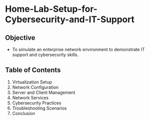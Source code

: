 # Home-Lab-Setup-for-Cybersecurity-and-IT-Support
## Objective
 - To simulate an enterprise network environment to demonstrate IT support and cybersecurity skills.

## Table of Contents
1. Virtualization Setup
2. Network Configuration
3. Server and Client Management
4. Network Services
5. Cybersecurity Practices
6. Troubleshooting Scenarios
7. Conclusion
